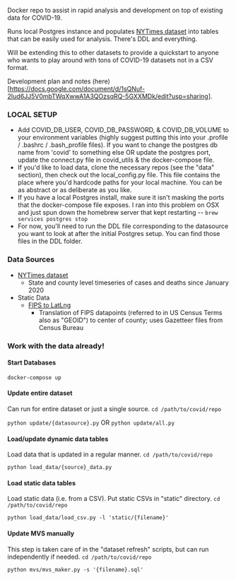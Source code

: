 Docker repo to assist in rapid analysis and development on top of existing data for COVID-19.

Runs local Postgres instance and populates [NYTimes dataset](https://github.com/nytimes/covid-19-data) into tables that
can be easily used for analysis. There's DDL and everything.

Will be extending this to other datasets to provide a quickstart to anyone who
wants to play around with tons of COVID-19 datasets not in a CSV format.

Development plan and notes (here)[https://docs.google.com/document/d/1sQNuf-2Iud6JJ5V0mbTWqXwwA1A3QOzsqRQ-5GXXMDk/edit?usp=sharing].

### LOCAL SETUP
- Add COVID_DB_USER, COVID_DB_PASSWORD, & COVID_DB_VOLUME to your environment variables
  (highly suggest putting this into your .profile / .bashrc / .bash_profile files).
  If you want to change the postgres db name from 'covid' to something else OR
  update the postgres port, update the connect.py file in covid_utils & the docker-compose file.
- If you'd like to load data, clone the necessary repos (see the "data" section),
then check out the local_config.py file. This file contains the place where you'd
hardcode paths for your local machine. You can be as abstract or as deliberate as you like.
- If you have a local Postgres install, make sure it isn't masking the ports that
the docker-compose file exposes. I ran into this problem on OSX and just spun down
the homebrew server that kept restarting -- `brew services postgres stop`
- For now, you'll need to run the DDL file corresponding to the datasource you want to look at after the initial
Postgres setup. You can find those files in the DDL folder.

### Data Sources
- [NYTimes dataset](https://github.com/nytimes/covid-19-data)
  - State and county level timeseries of cases and deaths since January 2020
- Static Data
  - [FIPS to LatLng](https://www2.census.gov/geo/docs/maps-data/data/gazetteer/2019_Gazetteer/2019_Gaz_counties_national.zip)
    - Translation of FIPS datapoints (referred to in US Census Terms also as "GEOID") to center of county; uses Gazetteer files from Census Bureau

### Work with the data already!
#### Start Databases
`docker-compose up`

#### Update entire dataset
Can run for entire dataset or just a single source.
`cd /path/to/covid/repo`

`python update/{datasource}.py`
OR
`python update/all.py`

#### Load/update dynamic data tables
Load data that is updated in a regular manner.
`cd /path/to/covid/repo`

`python load_data/{source}_data.py`

#### Load static data tables
Load static data (i.e. from a CSV). Put static CSVs in "static" directory.
`cd /path/to/covid/repo`

`python load_data/load_csv.py -l 'static/{filename}'`

#### Update MVS manually
This step is taken care of in the "dataset refresh" scripts, but can run independently if needed.
`cd /path/to/covid/repo`

`python mvs/mvs_maker.py -s '{filename}.sql'`
